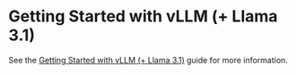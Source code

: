 # Getting Started with vLLM (+ Llama 3.1)

See the [Getting Started with vLLM (+ Llama 3.1)](https://www.tensorzero.com/docs/gateway/guides/providers/vllm) guide for more information.
